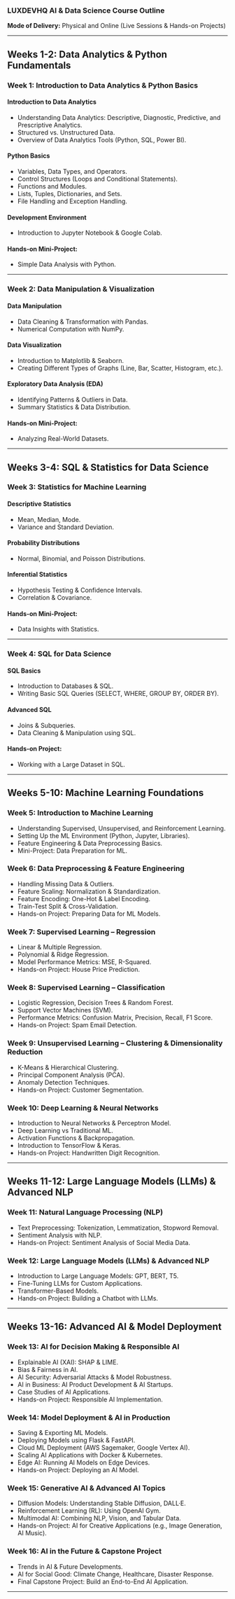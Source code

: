 ### **LUXDEVHQ AI & Data Science Course Outline**

**Mode of Delivery:**  Physical and Online (Live Sessions & Hands-on Projects)

---

## **Weeks 1-2: Data Analytics & Python Fundamentals**

### **Week 1: Introduction to Data Analytics & Python Basics**

#### **Introduction to Data Analytics**
- Understanding Data Analytics: Descriptive, Diagnostic, Predictive, and Prescriptive Analytics.
- Structured vs. Unstructured Data.
- Overview of Data Analytics Tools (Python, SQL, Power BI).

#### **Python Basics**
- Variables, Data Types, and Operators.
- Control Structures (Loops and Conditional Statements).
- Functions and Modules.
- Lists, Tuples, Dictionaries, and Sets.
- File Handling and Exception Handling.

#### **Development Environment**
- Introduction to Jupyter Notebook & Google Colab.

#### **Hands-on Mini-Project:**
- Simple Data Analysis with Python.

---

### **Week 2: Data Manipulation & Visualization**

#### **Data Manipulation**
- Data Cleaning & Transformation with Pandas.
- Numerical Computation with NumPy.

#### **Data Visualization**
- Introduction to Matplotlib & Seaborn.
- Creating Different Types of Graphs (Line, Bar, Scatter, Histogram, etc.).

#### **Exploratory Data Analysis (EDA)**
- Identifying Patterns & Outliers in Data.
- Summary Statistics & Data Distribution.

#### **Hands-on Mini-Project:**
- Analyzing Real-World Datasets.

---

## **Weeks 3-4: SQL & Statistics for Data Science**

### **Week 3: Statistics for Machine Learning**

#### **Descriptive Statistics**
- Mean, Median, Mode.
- Variance and Standard Deviation.

#### **Probability Distributions**
- Normal, Binomial, and Poisson Distributions.

#### **Inferential Statistics**
- Hypothesis Testing & Confidence Intervals.
- Correlation & Covariance.

#### **Hands-on Mini-Project:**
- Data Insights with Statistics.

---

### **Week 4: SQL for Data Science**

#### **SQL Basics**
- Introduction to Databases & SQL.
- Writing Basic SQL Queries (SELECT, WHERE, GROUP BY, ORDER BY).

#### **Advanced SQL**
- Joins & Subqueries.
- Data Cleaning & Manipulation using SQL.

#### **Hands-on Project:**
- Working with a Large Dataset in SQL.

---

## **Weeks 5-10: Machine Learning Foundations**

### **Week 5: Introduction to Machine Learning**
- Understanding Supervised, Unsupervised, and Reinforcement Learning.
- Setting Up the ML Environment (Python, Jupyter, Libraries).
- Feature Engineering & Data Preprocessing Basics.
- Mini-Project: Data Preparation for ML.

### **Week 6: Data Preprocessing & Feature Engineering**
- Handling Missing Data & Outliers.
- Feature Scaling: Normalization & Standardization.
- Feature Encoding: One-Hot & Label Encoding.
- Train-Test Split & Cross-Validation.
- Hands-on Project: Preparing Data for ML Models.

### **Week 7: Supervised Learning – Regression**
- Linear & Multiple Regression.
- Polynomial & Ridge Regression.
- Model Performance Metrics: MSE, R-Squared.
- Hands-on Project: House Price Prediction.

### **Week 8: Supervised Learning – Classification**
- Logistic Regression, Decision Trees & Random Forest.
- Support Vector Machines (SVM).
- Performance Metrics: Confusion Matrix, Precision, Recall, F1 Score.
- Hands-on Project: Spam Email Detection.

### **Week 9: Unsupervised Learning – Clustering & Dimensionality Reduction**
- K-Means & Hierarchical Clustering.
- Principal Component Analysis (PCA).
- Anomaly Detection Techniques.
- Hands-on Project: Customer Segmentation.

### **Week 10: Deep Learning & Neural Networks**
- Introduction to Neural Networks & Perceptron Model.
- Deep Learning vs Traditional ML.
- Activation Functions & Backpropagation.
- Introduction to TensorFlow & Keras.
- Hands-on Project: Handwritten Digit Recognition.

---

## **Weeks 11-12: Large Language Models (LLMs) & Advanced NLP**

### **Week 11: Natural Language Processing (NLP)**
- Text Preprocessing: Tokenization, Lemmatization, Stopword Removal.
- Sentiment Analysis with NLP.
- Hands-on Project: Sentiment Analysis of Social Media Data.

### **Week 12: Large Language Models (LLMs) & Advanced NLP**
- Introduction to Large Language Models: GPT, BERT, T5.
- Fine-Tuning LLMs for Custom Applications.
- Transformer-Based Models.
- Hands-on Project: Building a Chatbot with LLMs.

---

## **Weeks 13-16: Advanced AI & Model Deployment**

### **Week 13: AI for Decision Making & Responsible AI**
- Explainable AI (XAI): SHAP & LIME.
- Bias & Fairness in AI.
- AI Security: Adversarial Attacks & Model Robustness.
- AI in Business: AI Product Development & AI Startups.
- Case Studies of AI Applications.
- Hands-on Project: Responsible AI Implementation.

### **Week 14: Model Deployment & AI in Production**
- Saving & Exporting ML Models.
- Deploying Models using Flask & FastAPI.
- Cloud ML Deployment (AWS Sagemaker, Google Vertex AI).
- Scaling AI Applications with Docker & Kubernetes.
- Edge AI: Running AI Models on Edge Devices.
- Hands-on Project: Deploying an AI Model.

### **Week 15: Generative AI & Advanced AI Topics**
- Diffusion Models: Understanding Stable Diffusion, DALL·E.
- Reinforcement Learning (RL): Using OpenAI Gym.
- Multimodal AI: Combining NLP, Vision, and Tabular Data.
- Hands-on Project: AI for Creative Applications (e.g., Image Generation, AI Music).

### **Week 16: AI in the Future & Capstone Project**
- Trends in AI & Future Developments.
- AI for Social Good: Climate Change, Healthcare, Disaster Response.
- Final Capstone Project: Build an End-to-End AI Application.

---
